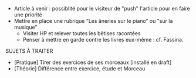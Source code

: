 * Article à venir : possiblité pour le visiteur de "push" l'article pour en faire une priorité
* Mettre en place une rubrique “Les âneries sur le piano” ou "sur la musique"
  - Visiter HP et relever toutes les bêtises racontées
  - Penser à mettre en garde contre les livres eux-même : cf. Fassina.
  
SUJETS À TRAITER
  * [Pratique] Tirer des exercices de ses morceaux [installé en draft]
  * [Théorie] Différence entre exercice, étude et Morceau